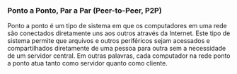 ### Ponto a Ponto, Par a Par (Peer-to-Peer, P2P)

Ponto a ponto é um tipo de sistema em que os computadores em uma rede são conectados diretamente uns aos outros através da Internet. Este tipo de sistema permite que arquivos e outros periféricos sejam acessados e compartilhados diretamente de uma pessoa para outra sem a necessidade de um servidor central. Em outras palavras, cada computador na rede ponto a ponto atua tanto como servidor quanto como cliente.
